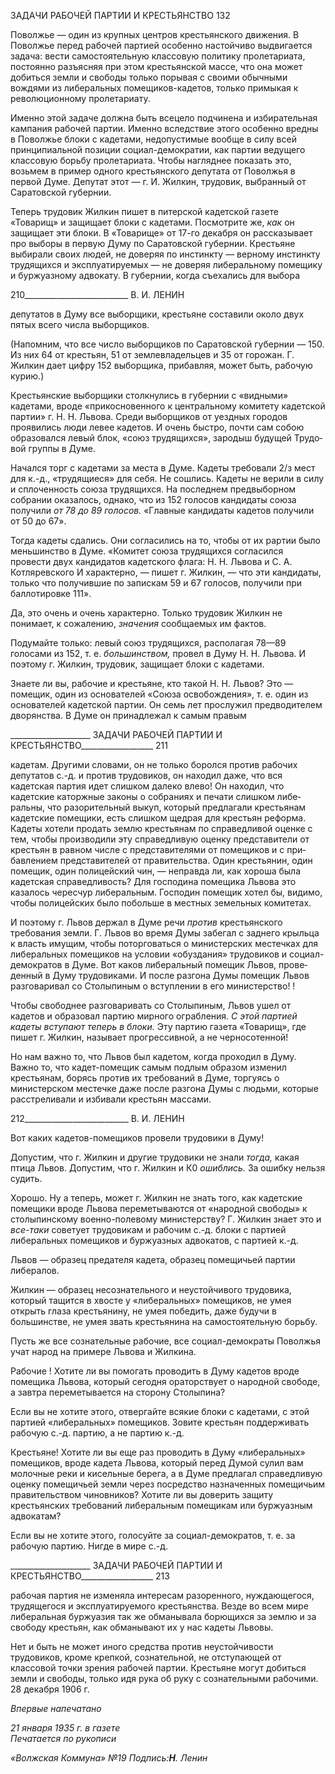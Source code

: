 ЗАДАЧИ РАБОЧЕЙ ПАРТИИ И КРЕСТЬЯНСТВО 132

Поволжье — один из крупных центров крестьянского движения. В Поволжье перед рабочей партией особенно настойчиво выдвигается задача: вести самостоятельную классовую политику пролетариата, постоянно разъясняя при этом крестьянской массе, что она может добиться земли и свободы только порывая с своими обычными вождями из либеральных помещиков-кадетов, только примыкая к революционному пролетариа­ту.

Именно этой задаче должна быть всецело подчинена и избирательная кампания ра­бочей партии. Именно вследствие этого особенно вредны в Поволжье блоки с кадета­ми, недопустимые вообще в силу всей принципиальной позиции социал-демократии, как партии ведущего классовую борьбу пролетариата. Чтобы нагляднее показать это, возьмем в пример одного крестьянского депутата от Поволжья в первой Думе. Депутат этот — г. И. Жилкин, трудовик, выбранный от Саратовской губернии.

Теперь трудовик Жилкин пишет в питерской кадетской газете «Товарищ» и защища­ет блоки с кадетами. Посмотрите же, _как_ он защищает эти блоки. В «Товарище» от 17-го декабря он рассказывает про выборы в первую Думу по Саратовской губернии. Кре­стьяне выбирали своих людей, не доверяя по инстинкту — верному инстинкту трудя­щихся и эксплуатируемых — не доверяя либеральному помещику и буржуазному адво­кату. В губернии, когда съехались для выбора

  

210__________________________ В. И. ЛЕНИН

депутатов в Думу все выборщики, крестьяне составили около двух пятых всего числа выборщиков.

(Напомним, что все число выборщиков по Саратовской губернии — 150. Из них 64 от крестьян, 51 от землевладельцев и 35 от горожан. Г. Жилкин дает цифру 152 выбор­щика, прибавляя, может быть, рабочую курию.)

Крестьянские выборщики столкнулись в губернии с «видными» кадетами, вроде «прикосновенного к центральному комитету кадетской партии» г. H. H. Львова. Среди выборщиков от уездных городов проявились люди левее кадетов. И очень быстро, поч­ти сам собою образовался левый блок, «союз трудящихся», зародыш будущей Трудо­вой группы в Думе.

Начался торг с кадетами за места в Думе. Кадеты требовали 2/з мест для к.-д., «тру­дящиеся» для себя. Не сошлись. Кадеты не верили в силу и сплоченность союза трудя­щихся. На последнем предвыборном собрании оказалось, однако, что из 152 голосов кандидаты союза получили _от 78 до 89 голосов._ «Главные кандидаты кадетов получили от 50 до 67».

Тогда кадеты сдались. Они согласились на то, чтобы от их рартии было меньшинст­во в Думе. «Комитет союза трудящихся согласился провести двух кандидатов кадет­ского флага: Н. Н. Львова и С. А. Котляревского И характерно, — пишет г. Жилкин, — что эти кандидаты, только что получившие по запискам 59 и 67 голосов, получили при баллотировке 111».

Да, это очень и очень характерно. Только трудовик Жилкин не понимает, к сожале­нию, _значения_ сообщаемых им фактов.

Подумайте только: левый союз трудящихся, располагая 78—89 голосами из 152, т. е. _большинством,_ провел в Думу Н. Н. Львова. И поэтому г. Жилкин, трудовик, защищает блоки с кадетами.

Знаете ли вы, рабочие и крестьяне, кто такой Н. Н. Львов? Это — помещик, один из основателей «Союза освобождения», т. е. один из основателей кадетской партии. Он семь лет прослужил предводителем дворянства. В Думе он принадлежал к самым пра­вым

  

____________________ ЗАДАЧИ РАБОЧЕЙ ПАРТИИ И КРЕСТЬЯНСТВО__________________ 211

кадетам. Другими словами, он не только боролся против рабочих депутатов с.-д. и про­тив трудовиков, он находил даже, что вся кадетская партия идет слишком далеко влево! Он находил, что кадетские каторжные законы о собраниях и печати слишком либе­ральны, что разорительный выкуп, который предлагали крестьянам кадетские помещи­ки, есть слишком щедрая для крестьян реформа. Кадеты хотели продать землю кресть­янам по справедливой оценке с тем, чтобы производили эту справедливую оценку представители от крестьян в равном числе с представителями от помещиков и с при­бавлением представителей от правительства. Один крестьянин, один помещик, один полицейский чин, — неправда ли, как хороша была кадетская справедливость? Для господина помещика Львова это казалось чересчур либеральным. Господин помещик хотел бы, видимо, чтобы полицейских было побольше в местных земельных комитетах.

И поэтому г. Львов держал в Думе речи _против_ крестьянского требования земли. Г. Львов во время Думы забегал с заднего крыльца к власть имущим, чтобы поторговаться о министерских местечках для либеральных помещиков на условии «обуздания» тру­довиков и социал-демократов в Думе. Вот каков либеральный помещик Львов, прове­денный в Думу трудовиками. И после разгона Думы помещик Львов разговаривал со Столыпиным о вступлении в его министерство! !

Чтобы свободнее разговаривать со Столыпиным, Львов ушел от кадетов и образовал партию мирного ограбления. _С этой партией кадеты вступают теперь в блоки._ Эту партию газета «Товарищ», где пишет г. Жилкин, называет прогрессивной, а не черно­сотенной!

Но нам важно то, что Львов был кадетом, когда проходил в Думу. Важно то, что ка­дет-помещик самым подлым образом изменил крестьянам, борясь против их требова­ний в Думе, торгуясь о министерском местечке даже после разгона Думы с людьми, ко­торые расстреливали и избивали крестьян массами.

  

212__________________________ В. И. ЛЕНИН

Вот каких кадетов-помещиков провели трудовики в Думу!

Допустим, что г. Жилкин и другие трудовики не знали _тогда,_ какая птица Львов. Допустим, что г. Жилкин и К0 _ошиблись._ За ошибку нельзя судить.

Хорошо. Ну а теперь, может г. Жилкин не знать того, как кадетские помещики вроде Львова переметываются от «народной свободы» к столыпинскому военно-полевому министерству? Г. Жилкин знает это и _все-таки_ советует трудовикам и рабочим с.-д. блоки с партией либеральных помещиков и буржуазных адвокатов, с партией к.-д.

Львов — образец предателя кадета, образец помещичьей партии либералов.

Жилкин — образец несознательного и неустойчивого трудовика, который тащится в хвосте у «либеральных» помещиков, не умея открыть глаза крестьянину, не умея побе­дить, даже будучи в большинстве, не умея звать крестьянина на самостоятельную борьбу.

Пусть же все сознательные рабочие, все социал-демократы Поволжья учат народ на примере Львова и Жилкина.

Рабочие ! Хотите ли вы помогать проводить в Думу кадетов вроде помещика Львова, который сегодня ораторствует о народной свободе, а завтра переметывается на сторону Столыпина?

Если вы не хотите этого, отвергайте всякие блоки с кадетами, с этой партией «либе­ральных» помещиков. Зовите крестьян поддерживать рабочую с.-д. партию, а не пар­тию к.-д.

Крестьяне! Хотите ли вы еще раз проводить в Думу «либеральных» помещиков, вроде кадета Львова, который перед Думой сулил вам молочные реки и кисельные бе­рега, а в Думе предлагал справедливую оценку помещичьей земли через посредство на­значенных помещичьим правительством чиновников? Хотите ли вы доверить защиту крестьянских требований либеральным помещикам или буржуазным адвокатам?

Если вы не хотите этого, голосуйте за социал-демократов, т. е. за рабочую партию. Нигде в мире с.-д.

  

____________________ ЗАДАЧИ РАБОЧЕЙ ПАРТИИ И КРЕСТЬЯНСТВО__________________ 213

рабочая партия не изменяла интересам разоренного, нуждающегося, трудящегося и эксплуатируемого крестьянства. Везде во всем мире либеральная буржуазия так же об­манывала борющихся за землю и за свободу крестьян, как обманывают их у нас кадеты Львовы.

Нет и быть не может иного средства против неустойчивости трудовиков, кроме крепкой, сознательной, не отступающей от классовой точки зрения рабочей партии. Крестьяне могут добиться земли и свободы, только идя рука об руку с сознательными рабочими. 28 декабря 1906 г.

_Впервые напечатано_

_21 января 1935 г. в газете                                                                 Печатается по рукописи_

_«Волжская Коммуна» №19_ _Подпись:__H__. Ленин_